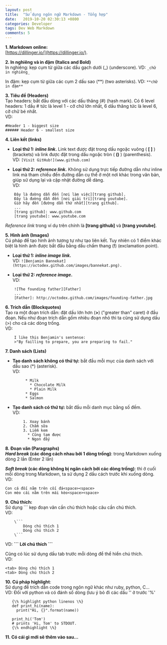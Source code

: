 ```yaml
---
layout: post
title:  "Sử dụng ngôn ngữ Markdown - Tổng hợp"
date:   2019-10-20 02:30:13 +0800
categories: Developer
tags: Dev Web Markdown
comments: 5
---
```


**1. Markdown online:**  
[https://dillinger.io/](https://dillinger.io/).

**2. In nghiêng và in đậm (Italics and Bold)**  
In nghiêng: kẹp cụm từ giữa các dấu gạch dưới (_) (underscore). VD: ```_chữ in nghiêng_```

In đậm: kẹp cụm từ giữa các cụm 2 dấu sao (**) (two asterisks). VD: ```**chữ in đậm**```

**3. Tiêu đề (Headers)**  
Tạo headers: bắt đầu dòng với các dấu thăng (#) (hash mark). Có 6 level headers: 1 dấu # tức là level 1 - cỡ chữ lớn nhất, 6 dấu thăng tức là level 6, cỡ chữ bé nhất.  
VD:

    #Header 1 - biggest size
    ###### Header 6 - smallest size

**4. Liên kết (links)**  
* **Loại thứ 1: _inline link_.** Link text được đặt trong dấu ngoặc vuông ( **[ ]** ) (brackets) và link được đặt trong dấu ngoặc tròn ( **()** ) (parenthesis).  
VD: ```[Visit GitHub!](www.github.com)```

* **Loại thứ 2: _reference link_.** Không sử dụng trực tiếp đường dẫn như inline link mà tham chiếu đến đường dẫn cụ thể ở một nơi khác trong văn bản, giúp sử dụng lại và cập nhật đường dễ dàng.  
VD:  
```
    Đây là đường dẫn đến [nơi làm việc][trang github].
    Đây là đường dẫn đến [nơi giải trí][trang youtube].
    Giờ hãy đến [đường dẫn thứ nhất][trang github].
    ...
    [trang github]: www.github.com
    [trang youtube]: www.youtube.com
```
_Reference link_ trong ví dụ trên chính là **[trang github]** và **[trang youtube]**.

**5. Hình ảnh (Images)**  
Cú pháp để tạo hình ảnh tương tự như tạo liên kết. Tuy nhiên có 1 điểm khác biệt là hình ảnh được bắt đầu bằng dấu chấm thang (**!**) (exclamation point).  
   * **Loại thứ 1: _inline image link_.**  
   VD: ```![Benjamin Bannekat](https://octodex.github.com/images/bannekat.png).```

   * **Loại thứ 2: _reference image_.**  
   VD:
   ```
       ![The founding father][Father]
       ...
       [Father]: http://octodex.github.com/images/founding-father.jpg
   ```

**6. Trích dẫn (Blockquotes)**  
Tạo ra một đoạn trích dẫn: đặt dấu lớn hơn (**>**) ("greater than" caret) ở đầu đoạn. Nếu như đoạn trích dẫn gồm nhiêu đoạn nhỏ thì ta cũng sử dụng dấu (>) cho cả các dòng trống.  
VD:
```
    I like this Benjamin's sentense:
    >"By failling to prepare, you are preparing to fail."
```

**7. Danh sách (Lists)**  
* **Tạo danh sách không có thứ tự:** bắt đầu mỗi mục của danh sách với dấu sao (*) (asterisk).  
VD:  
```
         * Milk
           * Chocolate Milk
           * Plain Milk
         * Eggs
         * Salmon
```

* **Tạo danh sách có thứ tự:** bắt đầu mỗi danh mục bằng số đếm.  
VD:  
 ```
         1. Xoay bánh
         2. Chấm sữa
         3. Liếm kem
           * Cũng tạm được
           * Ngon đấy
 ```
 
**8. Đoạn văn (Paragraphs)**  
**_Hard break_ (các dòng cách nhau bởi 1 dòng trống)**: trong Markdown xuống dòng 2 lần (Enter 2 lần)

**_Soft break_ (các dòng không bị ngăn cách bởi các dòng trống)**: thì ở cuối mỗi dòng trong Markdown, ta sử dụng 2 dấu cách trước khi xuống dòng.  
VD:  
```
Con cá đối nằm trên cối đá<space><space>
Con mèo cái nằm trên mái kèo<space><space>
```
    
**9. Chú thích:**  
Sử dụng ``` kẹp đoạn văn cần chú thích hoặc câu cần chú thích.  
VD:  
```
    \```
        Dòng chú thích 1
        Dòng chú thích 2
    \```
```

VD: **\`\`\` Lời chú thích \`\`\`**

Cũng có lúc sử dụng dấu tab trước mỗi dòng để thể hiển chú thích.  
VD:
```
<tab> Dòng chú thích 1
<tab> Dòng chú thích 2
```

**10. Cú pháp highlight**:  
Sử dụng để trích dẫn code trong ngôn ngữ khác như ruby, python, C...  
VD: Đối với python và có đánh số dòng (lưu ý bỏ đi các dấu '\' ở trước '%'  

  ```
     {\% highlight python linenos \%}
     def print_hi(name):
       print("Hi, {}".format(name))

     print_hi('Tom')
     # prints 'Hi, Tom' to STDOUT.
     {\% endhighlight \%}
  ```
  
  **11. Có cái gì mới sẽ thêm vào sau...**
